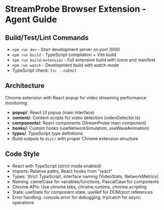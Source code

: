# StreamProbe Browser Extension - Agent Guide

## Build/Test/Lint Commands
- `npm run dev` - Start development server on port 3000
- `npm run build` - TypeScript compilation + Vite build
- `npm run build:extension` - Full extension build with icons and manifest
- `npm run watch` - Development build with watch mode
- TypeScript check: `tsc --noEmit`

## Architecture
Chrome extension with React popup for video streaming performance monitoring:
- **popup/**: React UI popup (main interface)
- **content/**: Content scripts for video detection (videoDetector.ts)
- **components/**: React components (StreamProbe main component)
- **hooks/**: Custom hooks (useNetworkSimulation, useWaveAnimation)
- **types/**: TypeScript type definitions
- Build outputs to `dist/` with proper Chrome extension structure

## Code Style
- React with TypeScript (strict mode enabled)
- Imports: Relative paths, React hooks from "react"
- Types: Strict TypeScript, interface naming (VideoStats, NetworkMetrics)
- Naming: camelCase for variables/functions, PascalCase for components
- Chrome APIs: Use chrome.tabs, chrome.runtime, chrome.scripting
- State: useState for component state, useRef for DOM/port references
- Error handling: console.error for debugging, try/catch for async operations
